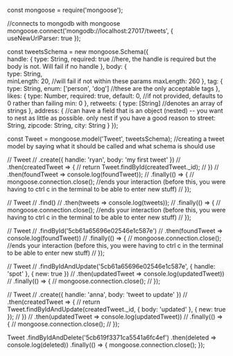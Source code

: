 const mongoose = require('mongoose');

//connects to mongodb with mongoose
mongoose.connect('mongodb://localhost:27017/tweets', {
    useNewUrlParser: true
});

const tweetsSchema = new mongoose.Schema({    
    handle: {
        type: String,
        required: true  //here, the handle is required but the body is not. Will fail if no handle
    },
    body: {   
        type: String,   
        minLength: 20,   //will fail if not within these params
        maxLength: 260
    },
    tag: {
        type: String,
        enum: ['person', 'dog']  //these are the only acceptable tags
    },
    likes: {
        type: Number,
        required: true,
        default: 0,   //if not provided, defaults to 0 rather than failing
        min: 0
    },
    retweets: {
        type: [String] //denotes an array of strings
    },
    address: {   //can have a field that is an object (nested)  -- you want to nest as little as possible. only nest if you have a good reason to
        street: String,
        zipcode: String,
        city: String
    }
});

const Tweet = mongoose.model('Tweet', tweetsSchema);   //creating a tweet model by saying what it should be called and what schema is should use

// Tweet
//     .create({ handle: 'ryan', body: 'my first tweet' })
//     .then(createdTweet => {
//         return Tweet.findById(createdTweet._id);
//     })
//     .then(foundTweet => console.log(foundTweet));
//     .finally(() => {
//         mongoose.connection.close();     //ends your interaction (before this, you were having to ctrl c in the terminal to be able to enter new stuff)
//     });

// Tweet
//     .find()
//     .then(tweets => console.log(tweets));
//     .finally(() => {
//         mongoose.connection.close();     //ends your interaction (before this, you were having to ctrl c in the terminal to be able to enter new stuff)
//     });

// Tweet
//     .findById('5cb61a65696e02546e1c587e')
//     .then(foundTweet => console.log(foundTweet))
//     .finally(() => {
//         mongoose.connection.close();     //ends your interaction (before this, you were having to ctrl c in the terminal to be able to enter new stuff)
//     });

// Tweet
//     .findByIdAndUpdate('5cb61a65696e02546e1c587e', { handle: 'spot' }, { new: true })
//     .then(updatedTweet => console.log(updatedTweet))
//     .finally(() => {
//         mongoose.connection.close(); 
//     });

// Tweet
//     .create({ handle: 'anna', body: 'tweet to update' })
//     .then(createdTweet => {
//         return Tweet.findByIdAndUpdate(createdTweet._id, { body: 'updated' }, { new: true });
//     })
//     .then(updatedTweet => console.log(updatedTweet))
//     .finally(() => {
//         mongoose.connection.close(); 
//     });

Tweet
    .findByIdAndDelete('5cb619f3371ca5541a6fc4ef')
    .then(deleted => console.log(deleted))
    .finally(() => {
        mongoose.connection.close();
    });

